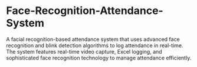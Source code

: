 # Face-Recognition-Attendance-System
A facial recognition-based attendance system that uses advanced face recognition and blink detection algorithms to log attendance in real-time. The system features real-time video capture, Excel logging, and sophisticated face recognition technology to manage attendance efficiently.
